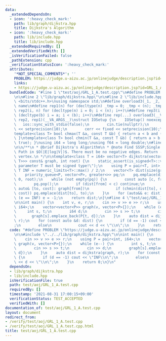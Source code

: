 ```yaml
---
data:
  _extendedDependsOn:
  - icon: ':heavy_check_mark:'
    path: lib/graph/dijkstra.hpp
    title: Dijkstra's Algorithm
  - icon: ':heavy_check_mark:'
    path: lib/include.hpp
    title: lib/include.hpp
  _extendedRequiredBy: []
  _extendedVerifiedWith: []
  _isVerificationFailed: false
  _pathExtension: cpp
  _verificationStatusIcon: ':heavy_check_mark:'
  attributes:
    '*NOT_SPECIAL_COMMENTS*': ''
    PROBLEM: https://judge.u-aizu.ac.jp/onlinejudge/description.jsp?id=GRL_1_A
    links:
    - https://judge.u-aizu.ac.jp/onlinejudge/description.jsp?id=GRL_1_A
  bundledCode: "#line 1 \"test/aoj/GRL_1_A.test.cpp\"\n#define PROBLEM \"https://judge.u-aizu.ac.jp/onlinejudge/description.jsp?id=GRL_1_A\"\
    \n\n#line 2 \"lib/graph/dijkstra.hpp\"\n\n#line 2 \"lib/include.hpp\"\n\n#include\
    \ <bits/stdc++.h>\nusing namespace std;\n#define overload3(_1, _2, _3, name, ...)\
    \ name\n#define rep1(n) for (decltype(n) _tmp = 0; _tmp < (n); _tmp++)\n#define\
    \ rep2(i, n) for (decltype(n) i = 0; i < (n); i++)\n#define rep3(i, a, b) for\
    \ (decltype(b) i = a; i < (b); i++)\n#define rep(...) overload3(__VA_ARGS__, rep3,\
    \ rep2, rep1)(__VA_ARGS__)\nstruct IOSetup {\n    IOSetup() noexcept {\n     \
    \   ios::sync_with_stdio(false);\n        cin.tie(nullptr);\n        cout << fixed\
    \ << setprecision(10);\n        cerr << fixed << setprecision(10);\n    }\n} iosetup;\n\
    template<class T> bool chmax(T &a, const T &b) { return a < b and (a = b, true);\
    \ }\ntemplate<class T> bool chmin(T &a, const T &b) { return a > b and (a = b,\
    \ true); }\nusing i64 = long long;\nusing f64 = long double;\n#line 4 \"lib/graph/dijkstra.hpp\"\
    \n\n/**\n * @brief Dijkstra's Algorithm\n * @note Find SSSP;Single Source Shortest\
    \ Path in $O(|E|log|V|)$. There must be no negative edges. Return -1 for unreachable\
    \ vertex.\n */\n\ntemplate<class T = i64> vector<T> dijkstra(vector<vector<pair<int,\
    \ T>>> const& graph, int root) {\n    static_assert(is_signed<T>::value, \"template\
    \ parameter T must be signed type!\");\n    using P = pair<T, int>;\n    constexpr\
    \ T INF = numeric_limits<T>::max() / 2;\n    vector<T> dist(size(graph), INF);\n\
    \    priority_queue<P, vector<P>, greater<>> pq;\n    pq.emplace(dist[root] =\
    \ 0, root);\n    while (not empty(pq)) {\n        const auto [c, from] = pq.top();\n\
    \        pq.pop();\n        if (dist[from] < c) continue;\n        for (const\
    \ auto& [to, cost]: graph[from])\n            if (chmin(dist[to], dist[from] +\
    \ cost)) pq.emplace(dist[to], to);\n    }\n    for (auto&& e: dist)\n        if\
    \ (e == INF) e = -1;\n    return dist;\n}\n#line 4 \"test/aoj/GRL_1_A.test.cpp\"\
    \n\nint main() {\n    int v, e, r;\n    cin >> v >> e >> r;\n    using P = pair<int,\
    \ i64>;\n    vector<vector<P>> graph(v, vector<P>{});\n    while (e--) {\n   \
    \     int s, t;\n        i64 d;\n        cin >> s >> t;\n        cin >> d;\n \
    \       graph[s].emplace_back(P{t, d});\n    }\n    auto dist = dijkstra(graph,\
    \ r);\n    for (const auto &d: dist) {\n        if (d == -1) cout << \"INF\\n\"\
    ;\n        else\n            cout << d << \"\\n\";\n    }\n    return 0;\n}\n"
  code: "#define PROBLEM \"https://judge.u-aizu.ac.jp/onlinejudge/description.jsp?id=GRL_1_A\"\
    \n\n#include \"../../lib/graph/dijkstra.hpp\"\n\nint main() {\n    int v, e, r;\n\
    \    cin >> v >> e >> r;\n    using P = pair<int, i64>;\n    vector<vector<P>>\
    \ graph(v, vector<P>{});\n    while (e--) {\n        int s, t;\n        i64 d;\n\
    \        cin >> s >> t;\n        cin >> d;\n        graph[s].emplace_back(P{t,\
    \ d});\n    }\n    auto dist = dijkstra(graph, r);\n    for (const auto &d: dist)\
    \ {\n        if (d == -1) cout << \"INF\\n\";\n        else\n            cout\
    \ << d << \"\\n\";\n    }\n    return 0;\n}\n"
  dependsOn:
  - lib/graph/dijkstra.hpp
  - lib/include.hpp
  isVerificationFile: true
  path: test/aoj/GRL_1_A.test.cpp
  requiredBy: []
  timestamp: '2021-08-31 17:00:15+09:00'
  verificationStatus: TEST_ACCEPTED
  verifiedWith: []
documentation_of: test/aoj/GRL_1_A.test.cpp
layout: document
redirect_from:
- /verify/test/aoj/GRL_1_A.test.cpp
- /verify/test/aoj/GRL_1_A.test.cpp.html
title: test/aoj/GRL_1_A.test.cpp
---
```

